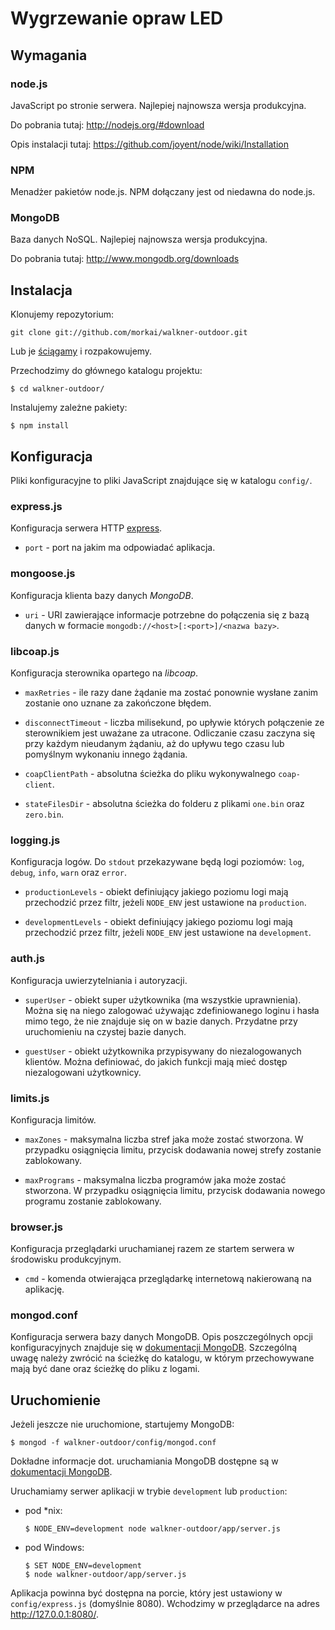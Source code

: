# Wygrzewanie opraw LED

## Wymagania

### node.js

JavaScript po stronie serwera. Najlepiej najnowsza wersja produkcyjna.

Do pobrania tutaj: http://nodejs.org/#download

Opis instalacji tutaj: https://github.com/joyent/node/wiki/Installation

### NPM

Menadżer pakietów node.js. NPM dołączany jest od niedawna do node.js.

### MongoDB

Baza danych NoSQL. Najlepiej najnowsza wersja produkcyjna.

Do pobrania tutaj: http://www.mongodb.org/downloads

## Instalacja

Klonujemy repozytorium:

    git clone git://github.com/morkai/walkner-outdoor.git

Lub je [ściągamy](https://github.com/morkai/walkner-outdoor/zipball/master)
i rozpakowujemy.

Przechodzimy do głównego katalogu projektu:

    $ cd walkner-outdoor/

Instalujemy zależne pakiety:

    $ npm install

## Konfiguracja

Pliki konfiguracyjne to pliki JavaScript znajdujące się w katalogu `config/`.

### express.js

Konfiguracja serwera HTTP [express](http://expressjs.com/).

  * `port` - port na jakim ma odpowiadać aplikacja.

### mongoose.js

Konfiguracja klienta bazy danych _MongoDB_.

  * `uri` - URI zawierające informacje potrzebne do połączenia się z bazą
    danych w formacie `mongodb://<host>[:<port>]/<nazwa bazy>`.

### libcoap.js

Konfiguracja sterownika opartego na _libcoap_.

  * `maxRetries` - ile razy dane żądanie ma zostać ponownie wysłane zanim
    zostanie ono uznane za zakończone błędem.

  * `disconnectTimeout` - liczba milisekund, po upływie których połączenie ze
    sterownikiem jest uważane za utracone. Odliczanie czasu zaczyna się przy
    każdym nieudanym żądaniu, aż do upływu tego czasu lub pomyślnym wykonaniu
    innego żądania.

  * `coapClientPath` - absolutna ścieżka do pliku wykonywalnego `coap-client`.

  * `stateFilesDir` - absolutna ścieżka do folderu z plikami `one.bin`
    oraz `zero.bin`.

### logging.js

Konfiguracja logów. Do `stdout` przekazywane będą logi poziomów: `log`, `debug`,
`info`, `warn` oraz `error`.

  * `productionLevels` - obiekt definiujący jakiego poziomu logi mają
    przechodzić przez filtr, jeżeli `NODE_ENV` jest ustawione na `production`.

  * `developmentLevels` - obiekt definiujący jakiego poziomu logi mają
    przechodzić przez filtr, jeżeli `NODE_ENV` jest ustawione na `development`.

### auth.js

Konfiguracja uwierzytelniania i autoryzacji.

  * `superUser` - obiekt super użytkownika (ma wszystkie uprawnienia).
    Można się na niego zalogować używając zdefiniowanego loginu i hasła mimo
    tego, że nie znajduje się on w bazie danych. Przydatne przy uruchomieniu
    na czystej bazie danych.

  * `guestUser` - obiekt użytkownika przypisywany do niezalogowanych klientów.
    Można definiować, do jakich funkcji mają mieć dostęp niezalogowani
    użytkownicy.

### limits.js

Konfiguracja limitów.

  * `maxZones` - maksymalna liczba stref jaka może zostać stworzona.
    W przypadku osiągnięcia limitu, przycisk dodawania nowej strefy zostanie
    zablokowany.

  * `maxPrograms` - maksymalna liczba programów jaka może zostać stworzona.
    W przypadku osiągnięcia limitu, przycisk dodawania nowego programu zostanie
    zablokowany.

### browser.js

Konfiguracja przeglądarki uruchamianej razem ze startem serwera
w środowisku produkcyjnym.

  * `cmd` - komenda otwierająca przeglądarkę internetową nakierowaną na
    aplikację.

### mongod.conf

Konfiguracja serwera bazy danych MongoDB. Opis poszczególnych opcji
konfiguracyjnych znajduje się w
[dokumentacji MongoDB](http://www.mongodb.org/display/DOCS/File+Based+Configuration).
Szczególną uwagę należy zwrócić na ścieżkę do katalogu, w którym przechowywane
mają być dane oraz ścieżkę do pliku z logami.

## Uruchomienie

Jeżeli jeszcze nie uruchomione, startujemy MongoDB:

    $ mongod -f walkner-outdoor/config/mongod.conf

Dokładne informacje dot. uruchamiania MongoDB dostępne są w
[dokumentacji MongoDB](http://www.mongodb.org/display/DOCS/Starting+and+Stopping+Mongo).

Uruchamiamy serwer aplikacji w trybie `development` lub `production`:

  * pod *nix:

        $ NODE_ENV=development node walkner-outdoor/app/server.js

  * pod Windows:

        $ SET NODE_ENV=development
        $ node walkner-outdoor/app/server.js

Aplikacja powinna być dostępna na porcie, który jest ustawiony
w `config/express.js` (domyślnie 8080). Wchodzimy w przeglądarce na adres
http://127.0.0.1:8080/.
